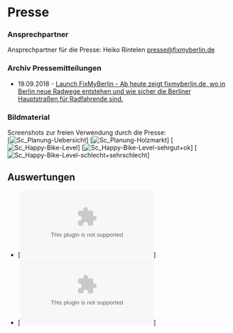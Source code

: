 # Presse

### Ansprechpartner
Ansprechpartner für die Presse: Heiko Rintelen presse@fixmyberlin.de

### Archiv Pressemitteilungen
+ 19.09.2018 - [Launch FixMyBerlin - Ab heute zeigt fixmyberlin.de, wo in Berlin neue Radwege entstehen und wie sicher die Berliner Hauptstraßen für Radfahrende sind.](https://fixmyberlin.de/uploads/pressemitteilung_launch_fixmyberlin_20180919.pdf "PM-Launch-FixMyBerlin")

### Bildmaterial
Screenshots zur freien Verwendung durch die Presse: <br>
[![Sc_Planung-Uebersicht](https://fixmyberlin.de/uploads/Planungsansicht_fixmyberlin.jpg "Screenshot-Planungen")]
[![Sc_Planung-Holzmarkt](https://fixmyberlin.de/uploads/Planung_Holzmarkt_fixmyberlin.jpg "Screenshot-Planung-Holzmarkt")]
[![Sc_Happy-Bike-Level](https://fixmyberlin.de/uploads/Happy-Bike-Level_gesamt_fixmyberlin.jpg "Screenshot-Happy-Bike-Level")]
[![Sc_Happy-Bike-Level-sehrgut+ok](https://fixmyberlin.de/uploads/Happy-Bike-Level_gut_fixmyberlin.jpg "Screenshot-Happy-Bike-Level-gut")]
[![Sc_Happy-Bike-Level-schlecht+sehrschlecht](https://fixmyberlin.de/uploads/Happy-Bike-Level_schlecht_fixmyberlin.jpg "Screenshot-Happy-Bike-Level-gut")]

## Auswertungen
- [![Durchschnittliche Happy Bike Index pro Bezirk sowie die Anzahl / Kilometer Hauptstraßen](https://fixmyberlin.de/uploads/planning-sections.hbi.csv)]
- [![Happy Bike Index übersetzt anhand von Schwellenwerten (7.5 => save|sicher, 5 => ok, 2.5 => bad|unsicher, 0 => mad|sehr unsicher)](https://fixmyberlin.de/uploads/planning-sections.analyse.csv)]

